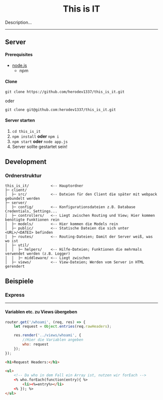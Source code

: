 <h1 align="center">This is IT</h1>

Description...

---



## Server

#### Prerequisites

- [node.js](https://nodejs.org/en/)
  - npm



#### Clone

`git clone https://github.com/herodev1337/this_is_it.git`

oder

`git clone git@github.com:herodev1337/this_is_it.git`



#### Server starten

1. `cd this_is_it`
2. `npm install` **oder** `npm i`
3. `npm start` **oder** `node app.js`
4. Server sollte gestartet sein!



## Development

### Ordnerstruktur

````
this_is_it/          <-- Hauptordner
├─ client/           
│  ├─ src/           <-- Dateien für den Client die später mit webpack gebundelt werden
├─ server/           
│  ├─ config/        <-- Konfigurationsdateien z.B. Database Credentials, Settings...
│  ├─ controllers/   <-- Liegt zwischen Routing und View; Hier kommen benötigte Funktionen rein
│  ├─ models/        <-- Hier kommen die Models rein
│  ├─ public/        <-- Statische Dateien die sich unter <URL>/<DATEI> befinden
│  ├─ routes/        <-- Routing-Dateien; Damit der Server weiß, was wo ist
│  ├─ util/           
│  │  ├─ helpers/    <-- Hilfe-Dateien; Funktionen die mehrmals verwendet werden (z.B. Logger)
│  │  ├─ middleware/ <-- Liegt zwischen 
│  ├─ views/         <-- View-Dateien; Werden vom Server in HTML gerendert
````





## Beispiele

### Express

---

#### Variablen etc. zu Views übergeben

```js
router.get('/whoami', (req, res) => {
    let request = Object.entries(req.rawHeaders);

    res.render('../views/whoami', {
        //Hier die Variablen angeben
        who: request
    });
});
```



```html
<h1>Request Headers:</h1>

<ul>
    <!-- Da who in dem Fall ein Array ist, nutzen wir forEach -->
    <% who.forEach(function(entry){ %>
    	<li><%=entry%></li>
    <% }); %>
</ul>
```

